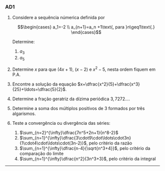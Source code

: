 ### AD1

1. Considere a sequência númerica definida por

   $$\begin{cases}
   a_1=-2 \\ 
   a_{n+1}=a_n +1\text{, para }n\geq1\text{.}
   \end{cases}$$

   Determine:

   1. $a_3$
   2. $a_5$

2. Determine $x$ para que $(4x+1)$, $(x-2)$ e $x^2-5$, nesta ordem fiquem em P.A.

3. Encontre a solução da equação $x+\dfrac{x^2}{5}+\dfrac{x^3}{25}+\ldots=\dfrac{5}{2}$.

4. Determine a fração geratriz da dízima periódica $3,7272\ldots$.

5. Determine a soma dos múltiplos positivos de $3$ formados por três algarismos.

6. Teste a convergência ou divergência das séries:

   1. $\sum_{n=2}^{\infty}\dfrac{7n^5+2n+1}{n^8-2}$
   2. $\sum_{n=1}^{\infty}\dfrac{3\cdot9\cdot\ldots\cdot3n}{1\cdot4\cdot\ldots\cdot(3n-2)}$, pelo critério da razão
   3. $\sum_{n=1}^{\infty}\dfrac{n-4}{\sqrt{n^3+4}}$, pelo critério da comparação do limite
   4. $\sum_{n=1}^{\infty}\dfrac{n^2}{3n^3+3}$, pelo critério da integral

----------

